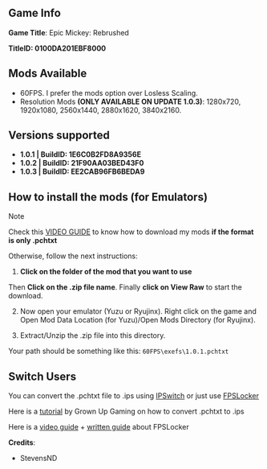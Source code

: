 ## Game Info

**Game Title**: Epic Mickey: Rebrushed

**TitleID: 0100DA201EBF8000**

## Mods Available

- 60FPS. I prefer the mods option over Losless Scaling.
- Resolution Mods **(ONLY AVAILABLE ON UPDATE 1.0.3)**: 1280x720, 1920x1080, 2560x1440, 2880x1620, 3840x2160.

## Versions supported

- **1.0.1 | BuildID: 1E6C0B2FD8A9356E**
- **1.0.2 | BuildID: 21F90AA03BED43F0**
- **1.0.3 | BuildID: EE2CAB96FB6BEDA9**

## How to install the mods (for Emulators)

> [!NOTE]
Check this [VIDEO GUIDE](https://youtu.be/ij5fLfaZAWc?si=kBf1FVzheZY5SMgz) to know how to download my mods **if the format is only .pchtxt**

Otherwise, follow the next instructions:

1. **Click on the folder of the mod that you want to use**

Then **Click on the .zip file name**. Finally **click on View Raw** to start the download.

2. Now open your emulator (Yuzu or Ryujinx). Right click on the game and Open Mod Data Location (for Yuzu)/Open Mods Directory (for Ryujinx).

3. Extract/Unzip the .zip file into this directory.

Your path should be something like this: `60FPS\exefs\1.0.1.pchtxt`

## Switch Users

You can convert  the .pchtxt file to .ips using [IPSwitch](https://github.com/3096/ipswitch) or just use [FPSLocker](https://github.com/masagrator/FPSLocker)

Here is a [tutorial](https://youtu.be/m-V6Rs2sm9w?si=-b10u6yv0dhih5Kk) by Grown Up Gaming on how to convert .pchtxt to .ips

Here is a [video guide](https://youtu.be/0X5g6HF7LB4?si=n-UtFAEAj2VtjEQQ) + [written guide](https://rentry.co/NSwitch60FPSLockerGuide) about FPSLocker

**Credits**: 

- StevensND